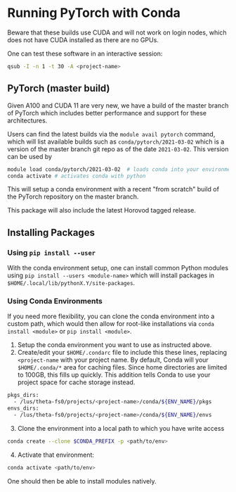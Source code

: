 # Running PyTorch with Conda

Beware that these builds use CUDA and will not work on login nodes, which does not have CUDA installed as there are no GPUs.

One can test these software in an interactive session:
```bash
qsub -I -n 1 -t 30 -A <project-name>
```

## PyTorch (master build)

Given A100 and CUDA 11 are very new, we have a build of the master branch of PyTorch which includes better performance and support for these architectures.

Users can find the latest builds via the `module avail pytorch` command, which will list available builds such as `conda/pytorch/2021-03-02` which is a version of the master branch git repo as of the date `2021-03-02`. This version can be used by
```bash
module load conda/pytorch/2021-03-02  # loads conda into your environment, sets up appropriate CUDA libraries
conda activate # activates conda with python 
```

This will setup a conda environment with a recent "from scratch" build of the PyTorch repository on the master branch.

This package will also include the latest Horovod tagged release.


## Installing Packages

### Using `pip install --user`

With the conda environment setup, one can install common Python modules using `pip install --users <module-name>` which will install packages in `$HOME/.local/lib/pythonX.Y/site-packages`.

### Using Conda Environments

If you need more flexibility, you can clone the conda environment into a custom path, which would then allow for root-like installations via `conda install <module>` or `pip install <module>`.

1. Setup the conda environment you want to use as instructed above.
2. Create/edit your `$HOME/.condarc` file to include this these lines, replacing `<project-name` with your project name. By default, Conda will your `$HOME/.conda/*` area for caching files. Since home directories are limited to 100GB, this fills up quickly. This addition tells Conda to use your project space for cache storage instead.
```bash
pkgs_dirs:
  - /lus/theta-fs0/projects/<project-name>/conda/${ENV_NAME}/pkgs
envs_dirs:
  - /lus/theta-fs0/projects/<project-name>/conda/${ENV_NAME}/envs
```
3. Clone the environment into a local path to which you have write access
```bash
conda create --clone $CONDA_PREFIX -p <path/to/env>
```
4. Activate that environment:
```bash
conda activate <path/to/env>
```

One should then be able to install modules natively.
